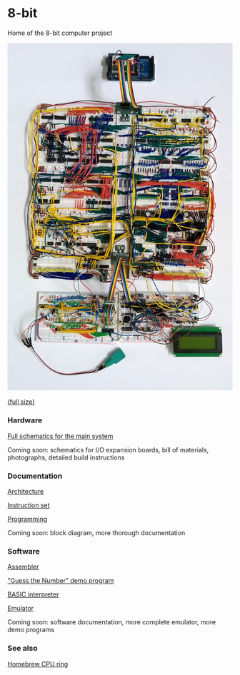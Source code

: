 # 8-bit
Home of the 8-bit computer project

![photo](pics/main_thumb.jpg)

[(full size)](pics/main.jpg)

### Hardware
[Full schematics for the main system](schematics/main_combined_cleaned.jpg)

Coming soon: schematics for I/O expansion boards, bill of materials, photographs, detailed build instructions

### Documentation
[Architecture](docs/arch.md)

[Instruction set](docs/isa.md)

[Programming](docs/programming.md)

Coming soon: block diagram, more thorough documentation

### Software
[Assembler](software/assembler.py)

["Guess the Number" demo program](software/guess%20the%20number%20v4.asm)

[BASIC interpreter](software/basic.asm)

[Emulator](software/sim%20v5.py)

Coming soon: software documentation, more complete emulator, more demo programs

### See also
[Homebrew CPU ring](https://www.homebrewcpuring.org/)
